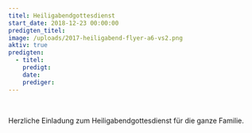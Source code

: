 ```yaml
---
titel: Heiligabendgottesdienst
start_date: 2018-12-23 00:00:00
predigten_titel:
image: /uploads/2017-heiligabend-flyer-a6-vs2.png
aktiv: true
predigten:
  - titel:
    predigt:
    date:
    prediger:
---
```


&nbsp;

Herzliche Einladung zum Heiligabendgottesdienst f&uuml;r die ganze Familie.

&nbsp;